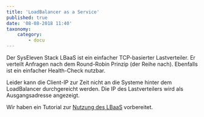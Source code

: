 ```yaml
---
title: 'LoadBalancer as a Service'
published: true
date: '08-08-2018 11:40'
taxonomy:
    category:
        - docu
---
```


Der SysEleven Stack LBaaS ist ein einfacher TCP-basierter Lastverteiler. Er verteilt Anfragen nach dem Round-Robin Prinzip (der Reihe nach).
Ebenfalls ist ein einfacher Health-Check nutzbar.

Leider kann die Client-IP zur Zeit nicht an die Systeme hinter dem LoadBalancer durchgereicht werden. Die IP des Lastverteilers wird als Ausgangsadresse angezeigt.

Wir haben ein Tutorial zur [Nutzung des LBaaS](/tutorials/lbaas/) vorbereitet.